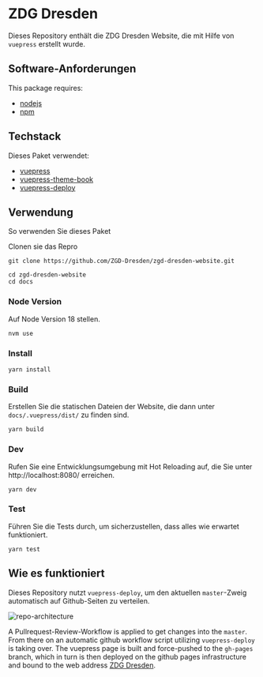 # ZDG Dresden

Dieses Repository enthält die ZDG Dresden Website, die mit Hilfe von `vuepress` erstellt wurde.

## Software-Anforderungen

This package requires:
- [nodejs](https://github.com/nodejs/node)
- [npm](https://github.com/npm/cli)

## Techstack

Dieses Paket verwendet:
- [vuepress](https://github.com/vuejs/vuepress)
- [vuepress-theme-book](https://github.com/cyrilf/vuepress-theme-book)
- [vuepress-deploy](https://github.com/jenkey2011/vuepress-deploy)

## Verwendung

So verwenden Sie dieses Paket

Clonen sie das Repro 

```
git clone https://github.com/ZGD-Dresden/zgd-dresden-website.git
```
```
cd zgd-dresden-website
cd docs
```

### Node Version

Auf Node Version 18 stellen.

```
nvm use
```

### Install
```
yarn install
```


### Build

Erstellen Sie die statischen Dateien der Website, die dann unter `docs/.vuepress/dist/` zu finden sind.

```
yarn build
```

### Dev

Rufen Sie eine Entwicklungsumgebung mit Hot Reloading auf, die Sie unter http://localhost:8080/ erreichen.

```
yarn dev
```

### Test

Führen Sie die Tests durch, um sicherzustellen, dass alles wie erwartet funktioniert.

```
yarn test
```

## Wie es funktioniert

Dieses Repository nutzt `vuepress-deploy`, um den aktuellen `master`-Zweig automatisch auf Github-Seiten zu verteilen.

![repo-architecture](./docs/images/docs/architecture.png)

A Pullrequest-Review-Workflow is applied to get changes into the `master`. From there on an automatic github workflow script utilizing `vuepress-deploy` is taking over. The vuepress page is built and force-pushed to the `gh-pages` branch, which in turn is then deployed on the github pages infrastructure and bound to the web address [ZDG Dresden](url).

